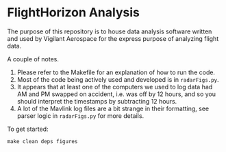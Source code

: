 # FlightHorizon Analysis

The purpose of this repository is to house data analysis software written and 
used by Vigilant Aerospace for the express purpose of analyzing flight data.

A couple of notes.

1. Please refer to the Makefile for an explanation of how to run the code.
2. Most of the code being actively used and developed is in `radarFigs.py`.
3. It appears that at least one of the computers we used to log data had AM and PM
swapped on accident, i.e. was off by 12 hours, and so you should interpret the
timestamps by subtracting 12 hours.
4. A lot of the Mavlink log files are a bit strange in their formatting, see 
parser logic in `radarFigs.py` for more details.

To get started:

````
make clean deps figures
````